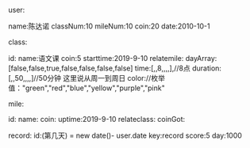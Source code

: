 user:

name:陈达诺
classNum:10
mileNum:10
coin:20
date:2010-10-1



class:

id:
name:语文课
coin:5
starttime:2019-9-10
relatemile:
dayArray:[false,false,true,false,false,false,false]
time:[,,8,,,,],//8点
duration:[,,50,,,,]//50分钟
这里说从周一到周日
color://枚举值："green","red","blue","yellow","purple","pink"

mile:

id:
name:
coin:
uptime:2019-9-10
relateclass:
coinGot:


record:
id:(第几天) = new date()-  user.date
key:record
score:5
day:1000